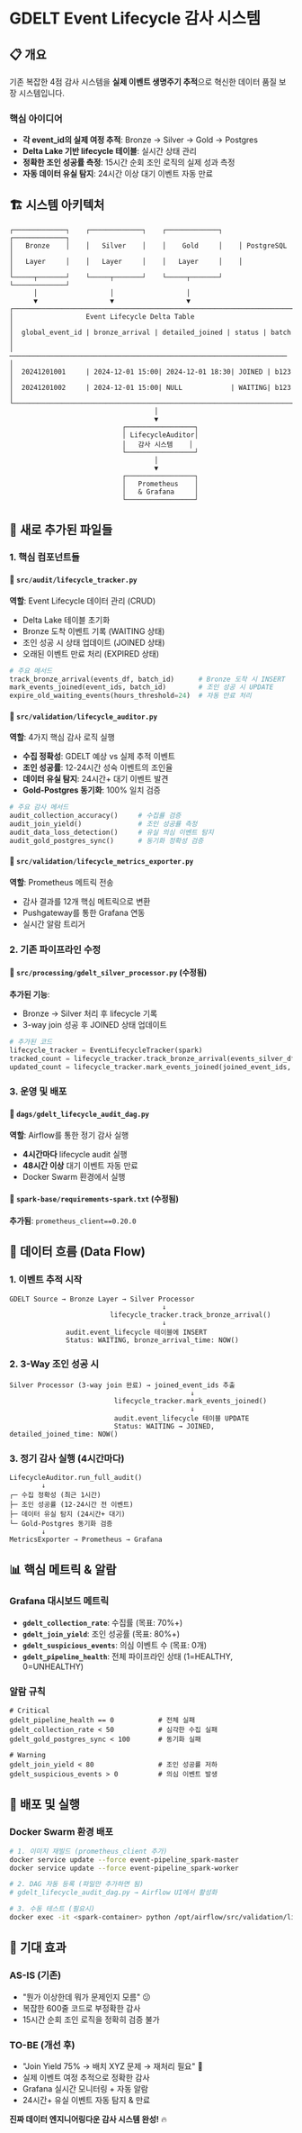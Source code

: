 # GDELT Event Lifecycle 감사 시스템

## 📋 개요

기존 복잡한 4점 감사 시스템을 **실제 이벤트 생명주기 추적**으로 혁신한 데이터 품질 보장 시스템입니다.

### 핵심 아이디어
- **각 event_id의 실제 여정 추적**: Bronze → Silver → Gold → Postgres
- **Delta Lake 기반 lifecycle 테이블**: 실시간 상태 관리
- **정확한 조인 성공률 측정**: 15시간 순회 조인 로직의 실제 성과 측정
- **자동 데이터 유실 탐지**: 24시간 이상 대기 이벤트 자동 만료

## 🏗️ 시스템 아키텍처

```
┌─────────────┐    ┌─────────────┐    ┌─────────────┐    ┌─────────────┐
│   Bronze    │    │   Silver    │    │    Gold     │    │ PostgreSQL  │
│   Layer     │    │   Layer     │    │   Layer     │    │             │
└─────┬───────┘    └─────┬───────┘    └─────┬───────┘    └─────────────┘
      │                  │                  │
      ▼                  ▼                  ▼
┌─────────────────────────────────────────────────────────────────────────┐
│                  Event Lifecycle Delta Table                           │
│  global_event_id | bronze_arrival | detailed_joined | status | batch   │
│  ─────────────────────────────────────────────────────────────────────  │
│  20241201001     | 2024-12-01 15:00| 2024-12-01 18:30| JOINED | b123   │
│  20241201002     | 2024-12-01 15:00| NULL            | WAITING| b123   │
└─────────────────────────────────────────────────────────────────────────┘
                                    │
                                    ▼
                            ┌─────────────────┐
                            │ LifecycleAuditor│
                            │   감사 시스템    │
                            └─────────────────┘
                                    │
                                    ▼
                            ┌─────────────────┐
                            │   Prometheus    │
                            │   & Grafana     │
                            └─────────────────┘
```

## 📁 새로 추가된 파일들

### 1. **핵심 컴포넌트들**

#### 📄 `src/audit/lifecycle_tracker.py`
**역할**: Event Lifecycle 데이터 관리 (CRUD)
- Delta Lake 테이블 초기화
- Bronze 도착 이벤트 기록 (WAITING 상태)
- 조인 성공 시 상태 업데이트 (JOINED 상태)
- 오래된 이벤트 만료 처리 (EXPIRED 상태)

```python
# 주요 메서드
track_bronze_arrival(events_df, batch_id)      # Bronze 도착 시 INSERT
mark_events_joined(event_ids, batch_id)        # 조인 성공 시 UPDATE
expire_old_waiting_events(hours_threshold=24)  # 자동 만료 처리
```

#### 📄 `src/validation/lifecycle_auditor.py`
**역할**: 4가지 핵심 감사 로직 실행
- **수집 정확성**: GDELT 예상 vs 실제 추적 이벤트
- **조인 성공률**: 12-24시간 성숙 이벤트의 조인율
- **데이터 유실 탐지**: 24시간+ 대기 이벤트 발견
- **Gold-Postgres 동기화**: 100% 일치 검증

```python
# 주요 감사 메서드
audit_collection_accuracy()     # 수집률 검증
audit_join_yield()              # 조인 성공률 측정
audit_data_loss_detection()     # 유실 의심 이벤트 탐지
audit_gold_postgres_sync()      # 동기화 정확성 검증
```

#### 📄 `src/validation/lifecycle_metrics_exporter.py`
**역할**: Prometheus 메트릭 전송
- 감사 결과를 12개 핵심 메트릭으로 변환
- Pushgateway를 통한 Grafana 연동
- 실시간 알람 트리거

### 2. **기존 파이프라인 수정**

#### 🔧 `src/processing/gdelt_silver_processor.py` (수정됨)
**추가된 기능**:
- Bronze → Silver 처리 후 lifecycle 기록
- 3-way join 성공 후 JOINED 상태 업데이트

```python
# 추가된 코드
lifecycle_tracker = EventLifecycleTracker(spark)
tracked_count = lifecycle_tracker.track_bronze_arrival(events_silver_df, batch_id)
updated_count = lifecycle_tracker.mark_events_joined(joined_event_ids, batch_id)
```

### 3. **운영 및 배포**

#### 📄 `dags/gdelt_lifecycle_audit_dag.py`
**역할**: Airflow를 통한 정기 감사 실행
- **4시간마다** lifecycle audit 실행
- **48시간 이상** 대기 이벤트 자동 만료
- Docker Swarm 환경에서 실행

#### 📄 `spark-base/requirements-spark.txt` (수정됨)
**추가됨**: `prometheus_client==0.20.0`

## 🔄 데이터 흐름 (Data Flow)

### 1. **이벤트 추적 시작**
```
GDELT Source → Bronze Layer → Silver Processor
                                      ↓
                         lifecycle_tracker.track_bronze_arrival()
                                      ↓
              audit.event_lifecycle 테이블에 INSERT
              Status: WAITING, bronze_arrival_time: NOW()
```

### 2. **3-Way 조인 성공 시**
```
Silver Processor (3-way join 완료) → joined_event_ids 추출
                                             ↓
                          lifecycle_tracker.mark_events_joined()
                                             ↓
                          audit.event_lifecycle 테이블 UPDATE
                          Status: WAITING → JOINED, detailed_joined_time: NOW()
```

### 3. **정기 감사 실행** (4시간마다)
```
LifecycleAuditor.run_full_audit()
        ↓
┌─ 수집 정확성 (최근 1시간)
├─ 조인 성공률 (12-24시간 전 이벤트)
├─ 데이터 유실 탐지 (24시간+ 대기)
└─ Gold-Postgres 동기화 검증
        ↓
MetricsExporter → Prometheus → Grafana
```

## 📊 핵심 메트릭 & 알람

### Grafana 대시보드 메트릭
- **`gdelt_collection_rate`**: 수집률 (목표: 70%+)
- **`gdelt_join_yield`**: 조인 성공률 (목표: 80%+)
- **`gdelt_suspicious_events`**: 의심 이벤트 수 (목표: 0개)
- **`gdelt_pipeline_health`**: 전체 파이프라인 상태 (1=HEALTHY, 0=UNHEALTHY)

### 알람 규칙
```promql
# Critical
gdelt_pipeline_health == 0           # 전체 실패
gdelt_collection_rate < 50           # 심각한 수집 실패
gdelt_gold_postgres_sync < 100       # 동기화 실패

# Warning
gdelt_join_yield < 80                # 조인 성공률 저하
gdelt_suspicious_events > 0          # 의심 이벤트 발생
```

## 🚀 배포 및 실행

### Docker Swarm 환경 배포
```bash
# 1. 이미지 재빌드 (prometheus_client 추가)
docker service update --force event-pipeline_spark-master
docker service update --force event-pipeline_spark-worker

# 2. DAG 자동 등록 (파일만 추가하면 됨)
# gdelt_lifecycle_audit_dag.py → Airflow UI에서 활성화

# 3. 수동 테스트 (필요시)
docker exec -it <spark-container> python /opt/airflow/src/validation/lifecycle_auditor.py
```

## 🎯 기대 효과

### AS-IS (기존)
- "뭔가 이상한데 뭐가 문제인지 모름" 😕
- 복잡한 600줄 코드로 부정확한 감사
- 15시간 순회 조인 로직을 정확히 검증 불가

### TO-BE (개선 후)
- "Join Yield 75% → 배치 XYZ 문제 → 재처리 필요" 🎯
- 실제 이벤트 여정 추적으로 정확한 감사
- Grafana 실시간 모니터링 + 자동 알람
- 24시간+ 유실 이벤트 자동 탐지 & 만료

**진짜 데이터 엔지니어링다운 감사 시스템 완성!** 🔥